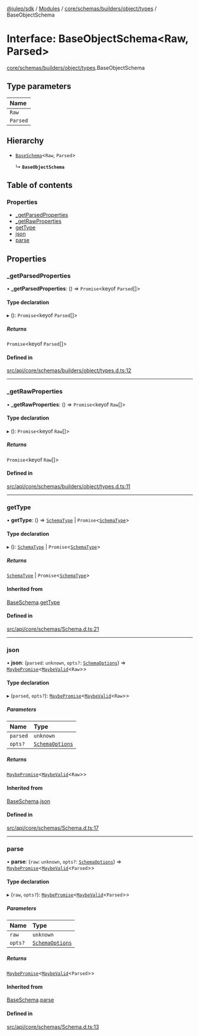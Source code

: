 [@julep/sdk](../README.md) / [Modules](../modules.md) / [core/schemas/builders/object/types](../modules/core_schemas_builders_object_types.md) / BaseObjectSchema

# Interface: BaseObjectSchema\<Raw, Parsed\>

[core/schemas/builders/object/types](../modules/core_schemas_builders_object_types.md).BaseObjectSchema

## Type parameters

| Name |
| :------ |
| `Raw` |
| `Parsed` |

## Hierarchy

- [`BaseSchema`](core_schemas_Schema.BaseSchema.md)\<`Raw`, `Parsed`\>

  ↳ **`BaseObjectSchema`**

## Table of contents

### Properties

- [\_getParsedProperties](core_schemas_builders_object_types.BaseObjectSchema.md#_getparsedproperties)
- [\_getRawProperties](core_schemas_builders_object_types.BaseObjectSchema.md#_getrawproperties)
- [getType](core_schemas_builders_object_types.BaseObjectSchema.md#gettype)
- [json](core_schemas_builders_object_types.BaseObjectSchema.md#json)
- [parse](core_schemas_builders_object_types.BaseObjectSchema.md#parse)

## Properties

### \_getParsedProperties

• **\_getParsedProperties**: () => `Promise`\<keyof `Parsed`[]\>

#### Type declaration

▸ (): `Promise`\<keyof `Parsed`[]\>

##### Returns

`Promise`\<keyof `Parsed`[]\>

#### Defined in

[src/api/core/schemas/builders/object/types.d.ts:12](https://github.com/julep-ai/samantha-monorepo/blob/9aefd53/sdks/js/src/api/core/schemas/builders/object/types.d.ts#L12)

___

### \_getRawProperties

• **\_getRawProperties**: () => `Promise`\<keyof `Raw`[]\>

#### Type declaration

▸ (): `Promise`\<keyof `Raw`[]\>

##### Returns

`Promise`\<keyof `Raw`[]\>

#### Defined in

[src/api/core/schemas/builders/object/types.d.ts:11](https://github.com/julep-ai/samantha-monorepo/blob/9aefd53/sdks/js/src/api/core/schemas/builders/object/types.d.ts#L11)

___

### getType

• **getType**: () => [`SchemaType`](../modules/core_schemas_Schema.md#schematype) \| `Promise`\<[`SchemaType`](../modules/core_schemas_Schema.md#schematype)\>

#### Type declaration

▸ (): [`SchemaType`](../modules/core_schemas_Schema.md#schematype) \| `Promise`\<[`SchemaType`](../modules/core_schemas_Schema.md#schematype)\>

##### Returns

[`SchemaType`](../modules/core_schemas_Schema.md#schematype) \| `Promise`\<[`SchemaType`](../modules/core_schemas_Schema.md#schematype)\>

#### Inherited from

[BaseSchema](core_schemas_Schema.BaseSchema.md).[getType](core_schemas_Schema.BaseSchema.md#gettype)

#### Defined in

[src/api/core/schemas/Schema.d.ts:21](https://github.com/julep-ai/samantha-monorepo/blob/9aefd53/sdks/js/src/api/core/schemas/Schema.d.ts#L21)

___

### json

• **json**: (`parsed`: `unknown`, `opts?`: [`SchemaOptions`](core_schemas_Schema.SchemaOptions.md)) => [`MaybePromise`](../modules/core_schemas_utils_MaybePromise.md#maybepromise)\<[`MaybeValid`](../modules/core_schemas_Schema.md#maybevalid)\<`Raw`\>\>

#### Type declaration

▸ (`parsed`, `opts?`): [`MaybePromise`](../modules/core_schemas_utils_MaybePromise.md#maybepromise)\<[`MaybeValid`](../modules/core_schemas_Schema.md#maybevalid)\<`Raw`\>\>

##### Parameters

| Name | Type |
| :------ | :------ |
| `parsed` | `unknown` |
| `opts?` | [`SchemaOptions`](core_schemas_Schema.SchemaOptions.md) |

##### Returns

[`MaybePromise`](../modules/core_schemas_utils_MaybePromise.md#maybepromise)\<[`MaybeValid`](../modules/core_schemas_Schema.md#maybevalid)\<`Raw`\>\>

#### Inherited from

[BaseSchema](core_schemas_Schema.BaseSchema.md).[json](core_schemas_Schema.BaseSchema.md#json)

#### Defined in

[src/api/core/schemas/Schema.d.ts:17](https://github.com/julep-ai/samantha-monorepo/blob/9aefd53/sdks/js/src/api/core/schemas/Schema.d.ts#L17)

___

### parse

• **parse**: (`raw`: `unknown`, `opts?`: [`SchemaOptions`](core_schemas_Schema.SchemaOptions.md)) => [`MaybePromise`](../modules/core_schemas_utils_MaybePromise.md#maybepromise)\<[`MaybeValid`](../modules/core_schemas_Schema.md#maybevalid)\<`Parsed`\>\>

#### Type declaration

▸ (`raw`, `opts?`): [`MaybePromise`](../modules/core_schemas_utils_MaybePromise.md#maybepromise)\<[`MaybeValid`](../modules/core_schemas_Schema.md#maybevalid)\<`Parsed`\>\>

##### Parameters

| Name | Type |
| :------ | :------ |
| `raw` | `unknown` |
| `opts?` | [`SchemaOptions`](core_schemas_Schema.SchemaOptions.md) |

##### Returns

[`MaybePromise`](../modules/core_schemas_utils_MaybePromise.md#maybepromise)\<[`MaybeValid`](../modules/core_schemas_Schema.md#maybevalid)\<`Parsed`\>\>

#### Inherited from

[BaseSchema](core_schemas_Schema.BaseSchema.md).[parse](core_schemas_Schema.BaseSchema.md#parse)

#### Defined in

[src/api/core/schemas/Schema.d.ts:13](https://github.com/julep-ai/samantha-monorepo/blob/9aefd53/sdks/js/src/api/core/schemas/Schema.d.ts#L13)
